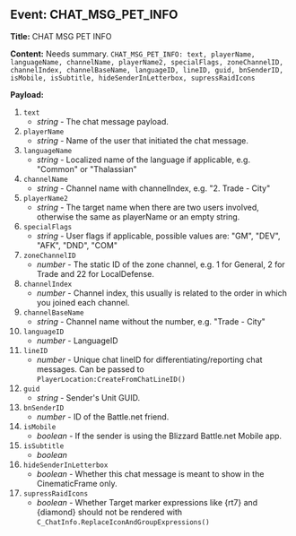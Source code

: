 ## Event: CHAT_MSG_PET_INFO

**Title:** CHAT MSG PET INFO

**Content:**
Needs summary.
`CHAT_MSG_PET_INFO: text, playerName, languageName, channelName, playerName2, specialFlags, zoneChannelID, channelIndex, channelBaseName, languageID, lineID, guid, bnSenderID, isMobile, isSubtitle, hideSenderInLetterbox, supressRaidIcons`

**Payload:**
1. `text`
   - *string* - The chat message payload.
2. `playerName`
   - *string* - Name of the user that initiated the chat message.
3. `languageName`
   - *string* - Localized name of the language if applicable, e.g. "Common" or "Thalassian"
4. `channelName`
   - *string* - Channel name with channelIndex, e.g. "2. Trade - City"
5. `playerName2`
   - *string* - The target name when there are two users involved, otherwise the same as playerName or an empty string.
6. `specialFlags`
   - *string* - User flags if applicable, possible values are: "GM", "DEV", "AFK", "DND", "COM"
7. `zoneChannelID`
   - *number* - The static ID of the zone channel, e.g. 1 for General, 2 for Trade and 22 for LocalDefense.
8. `channelIndex`
   - *number* - Channel index, this usually is related to the order in which you joined each channel.
9. `channelBaseName`
   - *string* - Channel name without the number, e.g. "Trade - City"
10. `languageID`
    - *number* - LanguageID
11. `lineID`
    - *number* - Unique chat lineID for differentiating/reporting chat messages. Can be passed to `PlayerLocation:CreateFromChatLineID()`
12. `guid`
    - *string* - Sender's Unit GUID.
13. `bnSenderID`
    - *number* - ID of the Battle.net friend.
14. `isMobile`
    - *boolean* - If the sender is using the Blizzard Battle.net Mobile app.
15. `isSubtitle`
    - *boolean*
16. `hideSenderInLetterbox`
    - *boolean* - Whether this chat message is meant to show in the CinematicFrame only.
17. `supressRaidIcons`
    - *boolean* - Whether Target marker expressions like {rt7} and {diamond} should not be rendered with `C_ChatInfo.ReplaceIconAndGroupExpressions()`